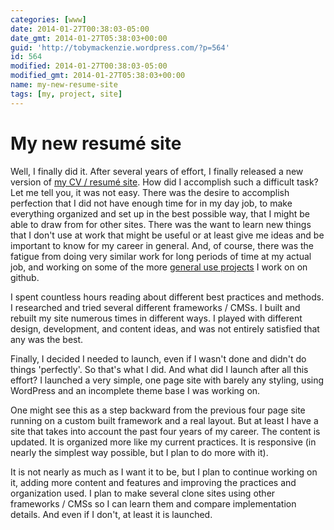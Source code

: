 ```yaml
---
categories: [www]
date: 2014-01-27T00:38:03-05:00
date_gmt: 2014-01-27T05:38:03+00:00
guid: 'http://tobymackenzie.wordpress.com/?p=564'
id: 564
modified: 2014-01-27T00:38:03-05:00
modified_gmt: 2014-01-27T05:38:03+00:00
name: my-new-resume-site
tags: [my, project, site]
---
```


My new resumé site
===================

Well, I finally did it.  After several years of effort, I finally released a new version of [my CV / resumé site](https://www.tobymackenzie.com/).  How did I accomplish such a difficult task? Let me tell you, it was not easy.  There was the desire to accomplish perfection that I did not have enough time for in my day job, to make everything organized and set up in the best possible way, that I might be able to draw from for other sites.  There was the want to learn new things that I don't use at work that might be useful or at least give me ideas and be important to know for my career in general.  And, of course, there was the fatigue from doing very similar work for long periods of time at my actual job, and working on some of the more [general use projects](https://github.com/tobymackenzie?tab=repositories) I work on on github.

I spent countless hours reading about different best practices and methods.  I researched and tried several different frameworks / CMSs.  I built and rebuilt my site numerous times in different ways.  I played with different design, development, and content ideas, and was not entirely satisfied that any was the best.

<!--more-->

Finally, I decided I needed to launch, even if I wasn't done and didn't do things 'perfectly'.  So that's what I did.  And what did I launch after all this effort?  I launched a very simple, one page site with barely any styling, using WordPress and an incomplete theme base I was working on.

One might see this as a step backward from the previous four page site running on a custom built framework and a real layout.  But at least I have a site that takes into account the past four years of my career.  The content is updated.  It is organized more like my current practices.  It is responsive (in nearly the simplest way possible, but I plan to do more with it).

It is not nearly as much as I want it to be, but I plan to continue working on it, adding more content and features and improving the practices and organization used.  I plan to make several clone sites using other frameworks / CMSs so I can learn them and compare implementation details.  And even if I don't, at least it is launched.
